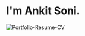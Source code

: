 # I'm Ankit Soni. 

![Portfolio-Resume-CV](https://user-images.githubusercontent.com/38998710/165367508-11863b9f-0ea0-45cc-9618-e9d35ed1b999.png)
